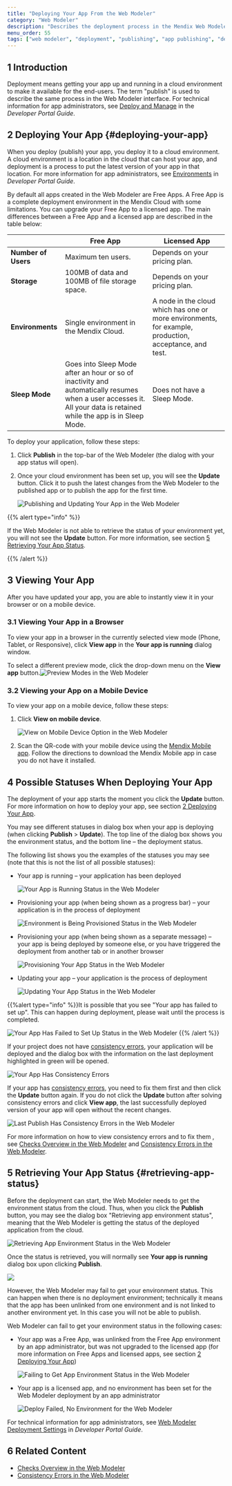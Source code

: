 ```yaml
---
title: "Deploying Your App From the Web Modeler"
category: "Web Modeler"
description: "Describes the deployment process in the Mendix Web Modeler."
menu_order: 55
tags: ["web modeler", "deployment", "publishing", "app publishing", "deploy", "deploying"]
---
```


## 1 Introduction

Deployment means getting your app up and running in a cloud environment to make it available for the end-users. The term "publish" is used to describe the same process in the Web Modeler interface. For technical information for app administrators, see [Deploy and Manage](/developerportal/deploy/index) in the *Developer Portal Guide*. 

## 2 Deploying Your App {#deploying-your-app}

When you deploy (publish) your app, you deploy it to a cloud environment. A cloud environment is a location in the cloud that can host your app, and deployment is a process to put the latest version of your app in that location. For more information for app administrators, see [Environments](/developerportal/deploy/environments) in *Developer Portal Guide*.

By default all apps created in the Web Modeler are Free Apps. A Free App is a complete deployment environment in the Mendix Cloud with some limitations. You can upgrade your Free App to a licensed app. The main differences between a Free App and a licensed app are described in the table below: 

|                     | Free App                                                     | Licensed App                                                 |
| ------------------- | ------------------------------------------------------------ | ------------------------------------------------------------ |
| **Number of Users** | Maximum ten users.                                           | Depends on your pricing plan.                                |
| **Storage**         | 100MB of data and 100MB of file storage space.               | Depends on your pricing plan.                                |
| **Environments**    | Single environment in the Mendix Cloud.                      | A node in the cloud which has one or more environments, for example, production, acceptance, and test. |
| **Sleep Mode**      | Goes into Sleep Mode after an hour or so of inactivity and automatically resumes when a user accesses it. All your data is retained while the app is in Sleep Mode. | Does not have a Sleep Mode.                                  |

To deploy your application, follow these steps:

1. Click **Publish** in the top-bar of the Web Modeler (the dialog with your app status will open). 
2.  Once your cloud environment has been set up, you will see the **Update** button. Click it to push the latest changes from the Web Modeler to the published app or to publish the app for the first time. 

    ![Publishing and Updating Your App in the Web Modeler](attachments/deployment-wm/wm-publish-and-update-buttons.png)

{{% alert type="info" %}}

If the Web Modeler is not able to retrieve the status of your environment yet, you will not see the **Update** button. For more information, see section [5 Retrieving Your App Status](#retrieving-app-status). 

{{% /alert %}}

## 3 Viewing Your App

After you have updated your app, you are able to instantly view it in your browser or on a mobile device. 

### 3.1 Viewing Your App in a Browser 

To view your app in a browser in the currently selected view mode (Phone, Tablet, or Responsive), click **View app** in the **Your app is running** dialog window.

To select a different preview mode, click the drop-down menu on the **View app** button.![Preview Modes in the Web Modeler](attachments/deployment-wm/wm-view-app-drop-down.png)

### 3.2 Viewing your App on a Mobile Device

To view your app on a mobile device, follow these steps:

1.  Click **View on mobile device**.

    ![View on Mobile Device Option in the Web Modeler](attachments/deployment-wm/wm-view-on-mobile-device.png)

2. Scan the QR-code with your mobile device using the [Mendix Mobile app](https://play.google.com/store/apps/details?id=com.mendix.SprintrMobile&hl=en). Follow the directions to download the Mendix Mobile app in case you do not have it installed.

## 4 Possible Statuses When Deploying Your App

The deployment of your app starts the moment you click the **Update** button. For more information on how to deploy your app, see section [2 Deploying Your App](#deploying-your-app). 

You may see different statuses in dialog box when your app is deploying (when clicking **Publish** > **Update**). The top line of the dialog box shows you the environment status, and the bottom line – the deployment status. 

The following list shows you the examples of the statuses you may see (note that this is not the list of all possible statuses):

*  Your app is running – your application has been deployed

   ![Your App is Running Status in the Web Modeler](attachments/deployment-wm/wm-your-app-is-running.png)

*  Provisioning your app (when being shown as a progress bar) – your application is in the process of deployment

   ![Environment is Being Provisioned Status in the Web Modeler](attachments/deployment-wm/wm-proviosining-your-app.png)

*  Provisioning your app (when being shown as a separate message) – your app is being deployed by someone else, or you have triggered the deployment from another tab or in another browser

   ![Provisioning Your App Status in the Web Modeler](attachments/deployment-wm/wm-provisioning-your-app-ver-2.png)

*  Updating your app – your application is the process of deployment

   ![Updating Your App Status in the Web Modeler](attachments/deployment-wm/wm-updating-your-app.png)

  {{%alert type="info" %}}It is possible that you see "Your app has failed to set up". This can happen during deployment, please wait until the process is completed.

   ![Your App Has Failed to Set Up Status in the Web Modeler](attachments/deployment-wm/wm-updating-your-app-failed-to-set-up.png)
  {{% /alert %}}

If your project does not have [consistency errors](consistency-errors-wm), your application will be deployed and the dialog box with the information on the last deployment highlighted in green will be opened.  

![Your App Has Consistency Errors](attachments/deployment-wm/wm-your-app-is-running-no-errors.png)

If your app has [consistency errors](consistency-errors-wm), you need to fix them first and then click the **Update** button again. If you do not click the **Update** button after solving consistency errors and click **View app**, the last successfully deployed version of your app will open without the recent changes. 

![Last Publish Has Consistency Errors in the Web Modeler](attachments/deployment-wm/wm-app-has-errors.png)

For more information on how to view consistency errors and to fix them , see [Checks Overview in the Web Modeler](checks-wm) and [Consistency Errors in the Web Modeler](consistency-errors-wm). 

## 5 Retrieving Your App Status {#retrieving-app-status}

Before the deployment can start, the Web Modeler needs to get the environment status from the cloud. Thus, when you click the **Publish** button, you may see the dialog box "Retrieving app environment status", meaning that the Web Modeler is getting the status of the deployed application from the cloud. 

![Retrieving App Environment Status in the Web Modeler](attachments/deployment-wm/wm-retrieving-app-status.png)

Once the status is retrieved, you will normally see **Your app is running** dialog box upon clicking **Publish**.

![](attachments/deployment-wm/wm-your-app-is-running.png)

However, the Web Modeler may fail to get your environment status. This can happen when there is no deployment environment; technically it means that the app has been unlinked from one environment and is not linked to another environment yet. In this case you will not be able to publish. 

Web Modeler can fail to get your environment status in the following cases:

*  Your app was a Free App, was unlinked from the Free App environment by an app administrator, but was not upgraded to the licensed app (for more information on Free Apps and licensed apps, see section [2 Deploying Your App](#deploying-your-app)) 

	![Failing to Get App Environment Status in the Web Modeler](attachments/deployment-wm/wm-unlinked-app.png)

*  Your app is a licensed app, and no environment has been set for the Web Modeler deployment by an app administrator

	![Deploy Failed, No Environment for the Web Modeler](attachments/deployment-wm/wm-no-environment.png)

For technical information for app administrators, see [Web Modeler Deployment Settings](/developerportal/deploy/web-modeler-deployment-settings) in *Developer Portal Guide*. 

## 6 Related Content

* [Checks Overview in the Web Modeler](checks-wm)
* [Consistency Errors in the Web Modeler](consistency-errors-wm)
